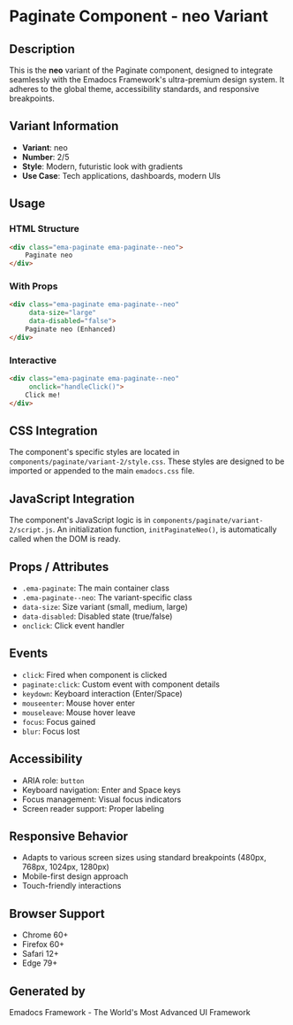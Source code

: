 # Paginate Component - neo Variant

## Description
This is the **neo** variant of the Paginate component, designed to integrate seamlessly with the Emadocs Framework's ultra-premium design system. It adheres to the global theme, accessibility standards, and responsive breakpoints.

## Variant Information
- **Variant**: neo
- **Number**: 2/5
- **Style**: Modern, futuristic look with gradients
- **Use Case**: Tech applications, dashboards, modern UIs

## Usage

### HTML Structure
```html
<div class="ema-paginate ema-paginate--neo">
    Paginate neo
</div>
```

### With Props
```html
<div class="ema-paginate ema-paginate--neo" 
     data-size="large" 
     data-disabled="false">
    Paginate neo (Enhanced)
</div>
```

### Interactive
```html
<div class="ema-paginate ema-paginate--neo" 
     onclick="handleClick()">
    Click me!
</div>
```

## CSS Integration
The component's specific styles are located in `components/paginate/variant-2/style.css`. These styles are designed to be imported or appended to the main `emadocs.css` file.

## JavaScript Integration
The component's JavaScript logic is in `components/paginate/variant-2/script.js`. An initialization function, `initPaginateNeo()`, is automatically called when the DOM is ready.

## Props / Attributes
- `.ema-paginate`: The main container class
- `.ema-paginate--neo`: The variant-specific class
- `data-size`: Size variant (small, medium, large)
- `data-disabled`: Disabled state (true/false)
- `onclick`: Click event handler

## Events
- `click`: Fired when component is clicked
- `paginate:click`: Custom event with component details
- `keydown`: Keyboard interaction (Enter/Space)
- `mouseenter`: Mouse hover enter
- `mouseleave`: Mouse hover leave
- `focus`: Focus gained
- `blur`: Focus lost

## Accessibility
- ARIA role: `button`
- Keyboard navigation: Enter and Space keys
- Focus management: Visual focus indicators
- Screen reader support: Proper labeling

## Responsive Behavior
- Adapts to various screen sizes using standard breakpoints (480px, 768px, 1024px, 1280px)
- Mobile-first design approach
- Touch-friendly interactions

## Browser Support
- Chrome 60+
- Firefox 60+
- Safari 12+
- Edge 79+

## Generated by
Emadocs Framework - The World's Most Advanced UI Framework
